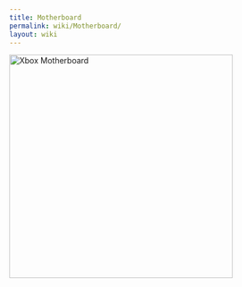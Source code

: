 ```yaml
---
title: Motherboard
permalink: wiki/Motherboard/
layout: wiki
---
```


<img src="Xbox-Motherboard-BR.jpg" title="Xbox Motherboard" alt="Xbox Motherboard" width="400" />
